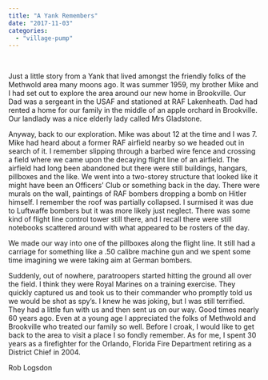 ```yaml
---
title: "A Yank Remembers"
date: "2017-11-03"
categories: 
  - "village-pump"
---
```


 

Just a little story from a Yank that lived amongst the friendly folks of the Methwold area many moons ago. It was summer 1959, my brother Mike and I had set out to explore the area around our new home in Brookville. Our Dad was a sergeant in the USAF and stationed at RAF Lakenheath. Dad had rented a home for our family in the middle of an apple orchard in Brookville. Our landlady was a nice elderly lady called Mrs Gladstone.

Anyway, back to our exploration. Mike was about 12 at the time and I was 7. Mike had heard about a former RAF airfield nearby so we headed out in search of it. I remember slipping through a barbed wire fence and crossing a field where we came upon the decaying flight line of an airfield. The airfield had long been abandoned but there were still buildings, hangars, pillboxes and the like. We went into a two-storey structure that looked like it might have been an Officers’ Club or something back in the day. There were murals on the wall, paintings of RAF bombers dropping a bomb on Hitler himself. I remember the roof was partially collapsed. I surmised it was due to Luftwaffe bombers but it was more likely just neglect. There was some kind of flight line control tower still there, and I recall there were still notebooks scattered around with what appeared to be rosters of the day.

We made our way into one of the pillboxes along the flight line. It still had a carriage for something like a .50 calibre machine gun and we spent some time imagining we were taking aim at German bombers.

Suddenly, out of nowhere, paratroopers started hitting the ground all over the field. I think they were Royal Marines on a training exercise. They quickly captured us and took us to their commander who promptly told us we would be shot as spy’s. I knew he was joking, but I was still terrified. They had a little fun with us and then sent us on our way. Good times nearly 60 years ago. Even at a young age I appreciated the folks of Methwold and Brookville who treated our family so well. Before I croak, I would like to get back to the area to visit a place I so fondly remember. As for me, I spent 30 years as a firefighter for the Orlando, Florida Fire Department retiring as a District Chief in 2004.

Rob Logsdon
